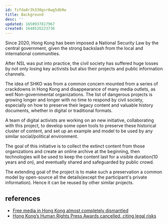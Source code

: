 ```yaml
---
id: fzfda8r3h330gsr6wg5db9w
title: Background
desc: ''
updated: 1650937817967
created: 1648526223736
---
```


Since 2020, Hong Kong has been imposed a National Security Law by the central government, given the strong backslash from the local and international communities. 

After NSL was put into practice, the civil society has suffered huge losses by not only losing key activists but also their projects and public information channels. 

The idea of SHKO was from a common concern mounted from a series of crackdowns in Hong Kong and disappearance of many media outlets, as well Non-governmental organizations. The list of dangerous projects is growing longer and longer with no time to respond by civil society, especially on how to preserve their legacy content and valuable history documents, whether in digital or traditional formats. 


A team of digital activists are working on an new initiative, collaborating with this project, to develop some open tools to preserve these historical cluster of content, and set up an example and model to be used by any similar social/political environment. 

The goal of this initiative is to collect the extinct content from those organizations and create an online archive at the beginning, then technologies will be used to keep the content last for a visible duration(10 years and on), and eventually shared and safeguarded by public crowd. 

The extending goal of the project is to make such a preservation a common model by open-source all the details(except the participant's private information). Hence it can be reused by other similar projects. 


## references

- [Free media in Hong Kong almost completely dismantled](https://www.theguardian.com/world/2022/apr/26/free-media-in-hong-kong-almost-completely-dismantled-report?CMP=twt_a-world_b-gdnworld)
- [Hong Kong’s Human Rights Press Awards cancelled, citing legal risks](https://hongkongfp.com/2022/04/25/breaking-hong-kongs-human-rights-press-awards-cancelled/) 
